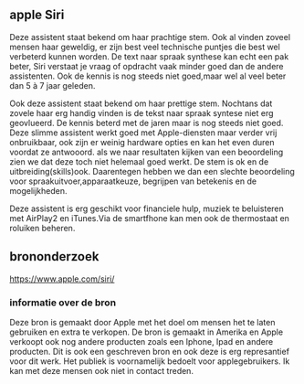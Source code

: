 ## apple Siri

Deze assistent staat bekend om haar prachtige stem. Ook al vinden zoveel mensen haar geweldig, er zijn best veel technische puntjes die best wel verbeterd kunnen worden. De text naar spraak synthese kan echt een pak beter, Siri verstaat je vraag of opdracht vaak minder goed dan de andere assistenten. Ook de kennis is nog steeds niet goed,maar wel al veel beter dan 5 à 7 jaar geleden.

Ook deze assistent staat bekend om haar prettige stem. Nochtans dat zovele haar erg handig vinden is de tekst naar spraak syntese niet erg geovlueerd. De kennis beterd met de jaren maar is nog steeds niet goed. Deze slimme assistent werkt goed met Apple-diensten maar verder vrij onbruikbaar, ook zijn er weinig hardware opties en kan het even duren voordat ze antwooord. als we naar resultaten kijken van een beoordeling zien we dat deze toch niet helemaal goed werkt.  De stem is ok  en de uitbreiding(skills)ook. Daarentegen hebben we dan een slechte beoordeling voor spraakuitvoer,apparaatkeuze, begrijpen van betekenis en de mogelijkheden.

Deze assistent is erg geschikt voor financiele hulp, muziek te beluisteren met AirPlay2 en iTunes.Via de smartfhone kan men ook  de thermostaat en roluiken beheren.

## brononderzoek

https://www.apple.com/siri/

### informatie over de bron

Deze bron is gemaakt door Apple met het doel om mensen het te laten gebruiken en extra te verkopen. De bron is gemaakt in Amerika en Apple verkoopt ook nog andere producten zoals een Iphone, Ipad en andere producten.
Dit is ook een geschreven bron en ook deze is erg represantief voor dit werk. Het publiek is voornamelijk bedoelt voor applegebruikers.
Ik kan met deze mensen ook niet in contact treden.

